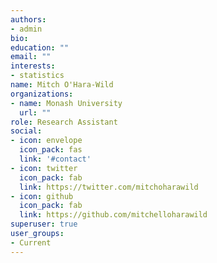 ```yaml
---
authors:
- admin
bio: 
education: ""
email: ""
interests:
- statistics
name: Mitch O'Hara-Wild
organizations:
- name: Monash University
  url: ""
role: Research Assistant
social:
- icon: envelope
  icon_pack: fas
  link: '#contact'
- icon: twitter
  icon_pack: fab
  link: https://twitter.com/mitchoharawild
- icon: github
  icon_pack: fab
  link: https://github.com/mitchelloharawild
superuser: true
user_groups:
- Current
---
```


